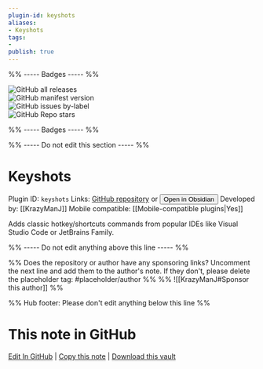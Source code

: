```yaml
---
plugin-id: keyshots
aliases:
- Keyshots
tags: 
- 
publish: true
---
```


%% ----- Badges ----- %%

![GitHub all releases](https://img.shields.io/github/downloads/KrazyManJ/obsidian-keyshots/total?color=573E7A&logo=github&style=for-the-badge)   
![GitHub manifest version](https://img.shields.io/github/manifest-json/v/KrazyManJ/obsidian-keyshots?color=573E7A&logo=github&style=for-the-badge)   
![GitHub issues by-label](https://img.shields.io/github/issues/KrazyManJ/obsidian-keyshots/help%20wanted?color=573E7A&logo=github&style=for-the-badge)   
![GitHub Repo stars](https://img.shields.io/github/stars/KrazyManJ/obsidian-keyshots?color=573E7A&logo=github&style=for-the-badge)

%% ----- Badges ----- %%

%% ----- Do not edit this section ----- %%

# Keyshots

Plugin ID: `keyshots`
Links: [GitHub repository](https://github.com/KrazyManJ/obsidian-keyshots) or [<button id=HH>Open in Obsidian</button>](obsidian://show-plugin?id=keyshots)
Developed by: [[KrazyManJ]]
Mobile compatible: [[Mobile-compatible plugins|Yes]]

Adds classic hotkey/shortcuts commands from popular IDEs like Visual Studio Code or JetBrains Family.

%% ----- Do not edit anything above this line ----- %% 

%% Does the repository or author have any sponsoring links? Uncomment the next line and add them to the author's note. If they don't, please delete the placeholder tag: #placeholder/author %%
%% ![[KrazyManJ#Sponsor this author]] %%

%% Hub footer: Please don't edit anything below this line %%

# This note in GitHub

<span class="git-footer">[Edit In GitHub](https://github.dev/obsidian-community/obsidian-hub/blob/main/02%20-%20Community%20Expansions/02.05%20All%20Community%20Expansions/Plugins/keyshots.md "git-hub-edit-note") | [Copy this note](https://raw.githubusercontent.com/obsidian-community/obsidian-hub/main/02%20-%20Community%20Expansions/02.05%20All%20Community%20Expansions/Plugins/keyshots.md "git-hub-copy-note") | [Download this vault](https://github.com/obsidian-community/obsidian-hub/archive/refs/heads/main.zip "git-hub-download-vault") </span>
